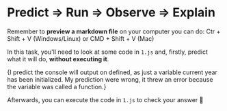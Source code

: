 # Predict => Run => Observe => Explain

Remember to **preview a markdown file** on your computer you can do:
Ctr + Shift + V (Windows/Linux) or CMD + Shift + V (Mac)

In this task, you'll need to look at some code in `1.js` and, firstly, predict what it will do, **without executing it**.

{I predict the console will output on defined, as just a variable current year has been initialized. My prediction were wrong, it threw an error because the variable was called a function.}

Afterwards, you can execute the code in `1.js` to check your answer 📝
